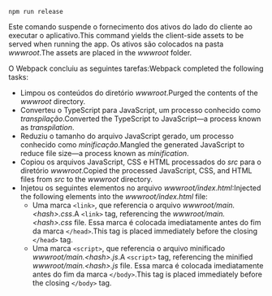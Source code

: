 ```console
npm run release
```

<span data-ttu-id="39912-101">Este comando suspende o fornecimento dos ativos do lado do cliente ao executar o aplicativo.</span><span class="sxs-lookup"><span data-stu-id="39912-101">This command yields the client-side assets to be served when running the app.</span></span> <span data-ttu-id="39912-102">Os ativos são colocados na pasta *wwwroot*.</span><span class="sxs-lookup"><span data-stu-id="39912-102">The assets are placed in the *wwwroot* folder.</span></span>

<span data-ttu-id="39912-103">O Webpack concluiu as seguintes tarefas:</span><span class="sxs-lookup"><span data-stu-id="39912-103">Webpack completed the following tasks:</span></span>

* <span data-ttu-id="39912-104">Limpou os conteúdos do diretório *wwwroot*.</span><span class="sxs-lookup"><span data-stu-id="39912-104">Purged the contents of the *wwwroot* directory.</span></span>
* <span data-ttu-id="39912-105">Converteu o TypeScript para JavaScript, um processo conhecido como *transpilação*.</span><span class="sxs-lookup"><span data-stu-id="39912-105">Converted the TypeScript to JavaScript&mdash;a process known as *transpilation*.</span></span>
* <span data-ttu-id="39912-106">Reduziu o tamanho do arquivo JavaScript gerado, um processo conhecido como *minificação*.</span><span class="sxs-lookup"><span data-stu-id="39912-106">Mangled the generated JavaScript to reduce file size&mdash;a process known as *minification*.</span></span>
* <span data-ttu-id="39912-107">Copiou os arquivos JavaScript, CSS e HTML processados do *src* para o diretório *wwwroot*.</span><span class="sxs-lookup"><span data-stu-id="39912-107">Copied the processed JavaScript, CSS, and HTML files from *src* to the *wwwroot* directory.</span></span>
* <span data-ttu-id="39912-108">Injetou os seguintes elementos no arquivo *wwwroot/index.html*:</span><span class="sxs-lookup"><span data-stu-id="39912-108">Injected the following elements into the *wwwroot/index.html* file:</span></span>
    * <span data-ttu-id="39912-109">Uma marca `<link>`, que referencia o arquivo *wwwroot/main.\<hash\>.css*.</span><span class="sxs-lookup"><span data-stu-id="39912-109">A `<link>` tag, referencing the *wwwroot/main.\<hash\>.css* file.</span></span> <span data-ttu-id="39912-110">Essa marca é colocada imediatamente antes do fim da marca `</head>`.</span><span class="sxs-lookup"><span data-stu-id="39912-110">This tag is placed immediately before the closing `</head>` tag.</span></span>
    * <span data-ttu-id="39912-111">Uma marca `<script>`, que referencia o arquivo minificado *wwwroot/main.\<hash\>.js*.</span><span class="sxs-lookup"><span data-stu-id="39912-111">A `<script>` tag, referencing the minified *wwwroot/main.\<hash\>.js* file.</span></span> <span data-ttu-id="39912-112">Essa marca é colocada imediatamente antes do fim da marca `</body>`.</span><span class="sxs-lookup"><span data-stu-id="39912-112">This tag is placed immediately before the closing `</body>` tag.</span></span>